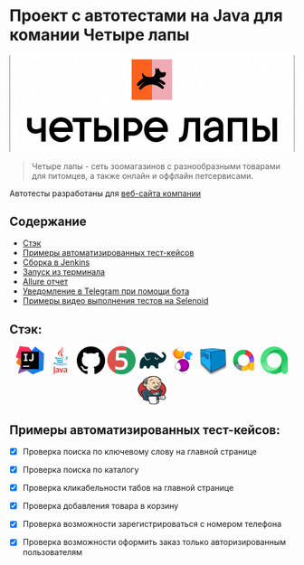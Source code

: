 # Проект с автотестами на Java для комании Четыре лапы
![Company Logo](src/test/resources/4lapyLogo.png)

>Четыре лапы - сеть зоомагазинов с разнообразными товарами для питомцев, а также онлайн и оффлайн петсервисами. 
 
Автотесты разработаны для [веб-сайта компании](https://4lapy.ru/) 

## Содержание

- [Стэк](https://github.com/Mariia-Valisheva/4lapy-auto-tests?tab=readme-ov-file#%D1%81%D1%82%D1%8D%D0%BA)
- [Примеры автоматизированных тест-кейсов](https://github.com/Mariia-Valisheva/4lapy-auto-tests?tab=readme-ov-file#%D0%BF%D1%80%D0%B8%D0%BC%D0%B5%D1%80%D1%8B-%D0%B0%D0%B2%D1%82%D0%BE%D0%BC%D0%B0%D1%82%D0%B8%D0%B7%D0%B8%D1%80%D0%BE%D0%B2%D0%B0%D0%BD%D0%BD%D1%8B%D1%85-%D1%82%D0%B5%D1%81%D1%82-%D0%BA%D0%B5%D0%B9%D1%81%D0%BE%D0%B2)
- [Сборка в Jenkins]()
- [Запуск из терминала]()
- [Allure отчет]()
- [Уведомление в Telegram при помощи бота]()
- [Примеры видео выполнения тестов на Selenoid]()


## Стэк:

<p align="center">  
<a href="https://www.jetbrains.com/idea/"><img src="src/test/resources/IntelliJIDEAIcon.svg" width="50" height="50"  alt="IDEA"/></a>  
<a href="https://www.java.com/"><img src="src/test/resources/javaLogo.png" width="50" height="50"  alt="Java"/></a>  
<a href="https://github.com/"><img src="src/test/resources/githubLogo.png" width="50" height="50"  alt="Github"/></a>  
<a href="https://junit.org/junit5/"><img src="src/test/resources/junit5Logo.png" width="50" height="50"  alt="JUnit 5"/></a>  
<a href="https://gradle.org/"><img src="src/test/resources/Gradle.svg" width="50" height="50"  alt="Gradle"/></a>  
<a href="https://selenide.org/"><img src="src/test/resources/selenideLogo.png" width="50" height="50"  alt="Selenide"/></a>  
<a href="https://aerokube.com/selenoid/"><img src="src/test/resources/selenoidLogo.png" width="50" height="50"  alt="Selenoid"/></a>
<a href="https://allurereport.org/"><img src="src/test/resources/allurerepLogo.png" width="50" height="50"  alt="AllureReports"/></a>
<a href="https://qameta.io/"><img src="src/test/resources/alluretestopsLogo.png" width="50" height="50"  alt="Allure TestOps"/></a>   
<a href="https://www.jenkins.io/"><img src="src/test/resources/jenkins.svg" width="50" height="50"  alt="Jenkins"/></a>  
</p>

## Примеры автоматизированных тест-кейсов:
- [x] Проверка поиска по ключевому слову на главной странице

- [x] Проверка поиска по каталогу

- [x] Проверка кликабельности табов на главной странице 

- [x] Проверка добавления товара в корзину

- [x] Проверка возможности зарегистрироваться с номером телефона

- [x] Проверка возможности оформить заказ только авторизированным пользователям